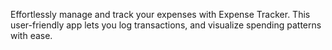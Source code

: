 Effortlessly manage and track your expenses with Expense Tracker. This user-friendly app lets you log transactions, and visualize spending patterns with ease.
